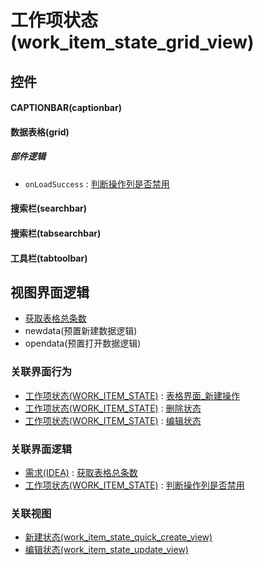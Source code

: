 # 工作项状态(work_item_state_grid_view)  <!-- {docsify-ignore-all} -->



## 控件
#### CAPTIONBAR(captionbar)
#### 数据表格(grid)

##### 部件逻辑
* `onLoadSuccess` : [判断操作列是否禁用](module/ProjMgmt/work_item_state/uilogic/judge_column_state)
#### 搜索栏(searchbar)
#### 搜索栏(tabsearchbar)
#### 工具栏(tabtoolbar)

## 视图界面逻辑
  * [获取表格总条数](module/ProdMgmt/idea/uilogic/get_grid_total)
  * newdata(预置新建数据逻辑)
  * opendata(预置打开数据逻辑)


### 关联界面行为
  * [工作项状态(WORK_ITEM_STATE)](module/ProjMgmt/work_item_state) : [表格界面_新建操作](module/ProjMgmt/work_item_state#界面行为)
  * [工作项状态(WORK_ITEM_STATE)](module/ProjMgmt/work_item_state) : [删除状态](module/ProjMgmt/work_item_state#界面行为)
  * [工作项状态(WORK_ITEM_STATE)](module/ProjMgmt/work_item_state) : [编辑状态](module/ProjMgmt/work_item_state#界面行为)

### 关联界面逻辑
  * [需求(IDEA)](module/ProdMgmt/idea) : [获取表格总条数](module/ProdMgmt/idea/uilogic/get_grid_total)
  * [工作项状态(WORK_ITEM_STATE)](module/ProjMgmt/work_item_state) : [判断操作列是否禁用](module/ProjMgmt/work_item_state/uilogic/judge_column_state)

### 关联视图
  * [新建状态(work_item_state_quick_create_view)](app/view/work_item_state_quick_create_view)
  * [编辑状态(work_item_state_update_view)](app/view/work_item_state_update_view)

<script>
 const { createApp } = Vue
  createApp({
    data() {
      return {

      }
    }
  }).use(ElementPlus).mount('#app')
</script>